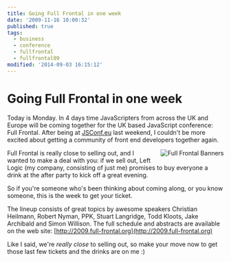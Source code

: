```yaml
---
title: Going Full Frontal in one week
date: '2009-11-16 10:00:32'
published: true
tags:
  - business
  - conference
  - fullfrontal
  - fullfrontal09
modified: '2014-09-03 16:15:12'
---
```

# Going Full Frontal in one week

Today is Monday. In 4 days time JavaScripters from across the UK and Europe will be coming together for the UK based JavaScript conference: Full Frontal.  After being at [JSConf.eu](http://jsconf.eu/ "JSConf.eu - The JavaScript Conference") last weekend, I couldn't be more excited about getting a community of front end developers together again.

<!--more-->

<img src="/images/ff-banners.jpg" style="float: right; margin: 0 0 10px 10px;" alt="Full Frontal Banners" />Full Frontal is really close to selling out, and I wanted to make a deal with you: if we sell out, Left Logic (my company, consisting of just me) promises to buy everyone a drink at the after party to kick off a great evening.

So if you're someone who's been thinking about coming along, or you know someone, this is the week to get your ticket.

The lineup consists of great topics by awesome speakers Christian Heilmann, Robert Nyman, PPK, Stuart Langridge, Todd Kloots, Jake Archibald and Simon Willison.  The full schedule and abstracts are available on the web site: [http://2009.full-frontal.org](http://2009.full-frontal.org)

Like I said, we're *really close* to selling out, so make your move now to get those last few tickets and the drinks are on me :)
